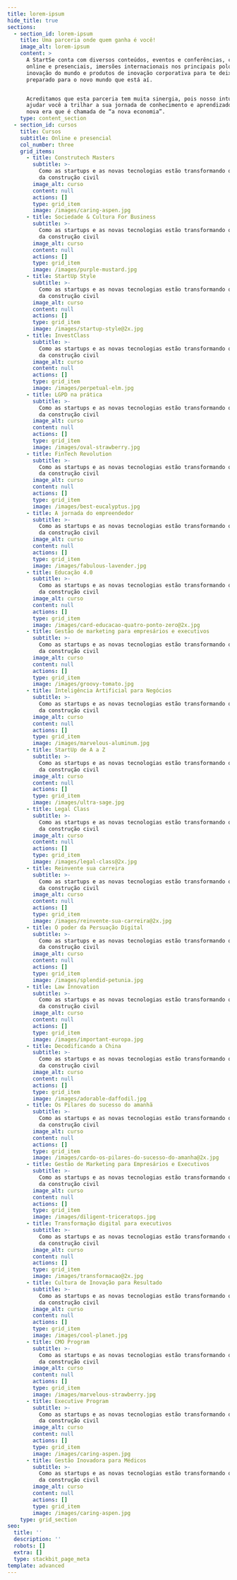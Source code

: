 ```yaml
---
title: lorem-ipsum
hide_title: true
sections:
  - section_id: lorem-ipsum
    title: Uma parceria onde quem ganha é você!
    image_alt: lorem-ipsum
    content: >
      A StartSe conta com diversos conteúdos, eventos e conferências, cursos
      online e presenciais, imersões internacionais nos principais polos de
      inovação do mundo e produtos de inovação corporativa para te deixar
      preparado para o novo mundo que está aí.


      Acreditamos que esta parceria tem muita sinergia, pois nosso intuito é
      ajudar você a trilhar a sua jornada de conhecimento e aprendizado nessa
      nova era que é chamada de “a nova economia”.
    type: content_section
  - section_id: cursos
    title: Cursos
    subtitle: Online e presencial
    col_number: three
    grid_items:
      - title: Construtech Masters
        subtitle: >-
          Como as startups e as novas tecnologias estão transformando o universo
          da construção civil
        image_alt: curso
        content: null
        actions: []
        type: grid_item
        image: /images/caring-aspen.jpg
      - title: Sociedade & Cultura For Business
        subtitle: >-
          Como as startups e as novas tecnologias estão transformando o universo
          da construção civil
        image_alt: curso
        content: null
        actions: []
        type: grid_item
        image: /images/purple-mustard.jpg
      - title: StartUp Style
        subtitle: >-
          Como as startups e as novas tecnologias estão transformando o universo
          da construção civil
        image_alt: curso
        content: null
        actions: []
        type: grid_item
        image: /images/startup-style@2x.jpg
      - title: InvestClass
        subtitle: >-
          Como as startups e as novas tecnologias estão transformando o universo
          da construção civil
        image_alt: curso
        content: null
        actions: []
        type: grid_item
        image: /images/perpetual-elm.jpg
      - title: LGPD na prática
        subtitle: >-
          Como as startups e as novas tecnologias estão transformando o universo
          da construção civil
        image_alt: curso
        content: null
        actions: []
        type: grid_item
        image: /images/oval-strawberry.jpg
      - title: FinTech Revolution
        subtitle: >-
          Como as startups e as novas tecnologias estão transformando o universo
          da construção civil
        image_alt: curso
        content: null
        actions: []
        type: grid_item
        image: /images/best-eucalyptus.jpg
      - title: A jornada do empreendedor
        subtitle: >-
          Como as startups e as novas tecnologias estão transformando o universo
          da construção civil
        image_alt: curso
        content: null
        actions: []
        type: grid_item
        image: /images/fabulous-lavender.jpg
      - title: Educação 4.0
        subtitle: >-
          Como as startups e as novas tecnologias estão transformando o universo
          da construção civil
        image_alt: curso
        content: null
        actions: []
        type: grid_item
        image: /images/card-educacao-quatro-ponto-zero@2x.jpg
      - title: Gestão de marketing para empresários e executivos
        subtitle: >-
          Como as startups e as novas tecnologias estão transformando o universo
          da construção civil
        image_alt: curso
        content: null
        actions: []
        type: grid_item
        image: /images/groovy-tomato.jpg
      - title: Inteligência Artificial para Negócios
        subtitle: >-
          Como as startups e as novas tecnologias estão transformando o universo
          da construção civil
        image_alt: curso
        content: null
        actions: []
        type: grid_item
        image: /images/marvelous-aluminum.jpg
      - title: StartUp de A a Z
        subtitle: >-
          Como as startups e as novas tecnologias estão transformando o universo
          da construção civil
        image_alt: curso
        content: null
        actions: []
        type: grid_item
        image: /images/ultra-sage.jpg
      - title: Legal Class
        subtitle: >-
          Como as startups e as novas tecnologias estão transformando o universo
          da construção civil
        image_alt: curso
        content: null
        actions: []
        type: grid_item
        image: /images/legal-class@2x.jpg
      - title: Reinvente sua carreira
        subtitle: >-
          Como as startups e as novas tecnologias estão transformando o universo
          da construção civil
        image_alt: curso
        content: null
        actions: []
        type: grid_item
        image: /images/reinvente-sua-carreira@2x.jpg
      - title: O poder da Persuação Digital
        subtitle: >-
          Como as startups e as novas tecnologias estão transformando o universo
          da construção civil
        image_alt: curso
        content: null
        actions: []
        type: grid_item
        image: /images/splendid-petunia.jpg
      - title: Law Innovation
        subtitle: >-
          Como as startups e as novas tecnologias estão transformando o universo
          da construção civil
        image_alt: curso
        content: null
        actions: []
        type: grid_item
        image: /images/important-europa.jpg
      - title: Decodificando a China
        subtitle: >-
          Como as startups e as novas tecnologias estão transformando o universo
          da construção civil
        image_alt: curso
        content: null
        actions: []
        type: grid_item
        image: /images/adorable-daffodil.jpg
      - title: Os Pilares do sucesso do amanhã
        subtitle: >-
          Como as startups e as novas tecnologias estão transformando o universo
          da construção civil
        image_alt: curso
        content: null
        actions: []
        type: grid_item
        image: /images/cardo-os-pilares-do-sucesso-do-amanha@2x.jpg
      - title: Gestão de Marketing para Empresários e Executivos
        subtitle: >-
          Como as startups e as novas tecnologias estão transformando o universo
          da construção civil
        image_alt: curso
        content: null
        actions: []
        type: grid_item
        image: /images/diligent-triceratops.jpg
      - title: Transformação digital para executivos
        subtitle: >-
          Como as startups e as novas tecnologias estão transformando o universo
          da construção civil
        image_alt: curso
        content: null
        actions: []
        type: grid_item
        image: /images/transformacao@2x.jpg
      - title: Cultura de Inovação para Resultado
        subtitle: >-
          Como as startups e as novas tecnologias estão transformando o universo
          da construção civil
        image_alt: curso
        content: null
        actions: []
        type: grid_item
        image: /images/cool-planet.jpg
      - title: CMO Program
        subtitle: >-
          Como as startups e as novas tecnologias estão transformando o universo
          da construção civil
        image_alt: curso
        content: null
        actions: []
        type: grid_item
        image: /images/marvelous-strawberry.jpg
      - title: Executive Program
        subtitle: >-
          Como as startups e as novas tecnologias estão transformando o universo
          da construção civil
        image_alt: curso
        content: null
        actions: []
        type: grid_item
        image: /images/caring-aspen.jpg
      - title: Gestão Inovadora para Médicos
        subtitle: >-
          Como as startups e as novas tecnologias estão transformando o universo
          da construção civil
        image_alt: curso
        content: null
        actions: []
        type: grid_item
        image: /images/caring-aspen.jpg
    type: grid_section
seo:
  title: ''
  description: ''
  robots: []
  extra: []
  type: stackbit_page_meta
template: advanced
---
```

